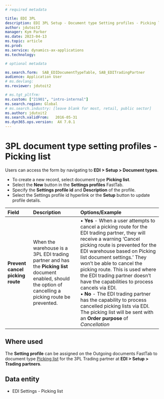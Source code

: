 ```yaml
---
# required metadata

title: EDI 3PL
description: EDI 3PL Setup - Document type Setting profiles - Picking list
author: jdutoit2
manager: Kym Parker
ms.date: 2023-04-13
ms.topic: article
ms.prod: 
ms.service: dynamics-ax-applications
ms.technology: 

# optional metadata

ms.search.form:  SAB_EDIDocumentTypeTable, SAB_EDITradingPartner
audience: Application User
# ms.devlang: 
ms.reviewer: jdutoit2

# ms.tgt_pltfrm: 
ms.custom: ["21901", "intro-internal"]
ms.search.region: Global
# ms.search.industry: [leave blank for most, retail, public sector]
ms.author: jdutoit2
ms.search.validFrom:   2016-05-31
ms.dyn365.ops.version:  AX 7.0.1
---
```


# 3PL document type setting profiles - Picking list

Users can access the form by navigating to **EDI > Setup > Document types**.

- To create a new record, select document type **Picking list**.
- Select the **New** button in the **Settings profiles** FastTab.
- Specify the **Settings profile id** and **Description** of the profile.
- Select the Settings profile id hyperlink or the **Setup** button to update profile details.

**Field**           |	**Description**	                          | **Options/Example**
:-------            |:-------                                   |:----------
**Prevent cancel picking route**  |	When the warehouse is a 3PL EDI trading partner and has the **Picking list** document enabled, should the option of cancelling a picking route be prevented. 	| •	**Yes** - When a user attempts to cancel a picking route for the EDI trading partner, they will receive a warning ‘Cancel picking route is prevented for the EDI warehouse based on Picking list document settings.’ They won’t be able to cancel the picking route. This is used where the EDI trading partner doesn’t have the capabilities to process cancels via EDI. <br> •	**No** - The EDI trading partner has the capability to process cancelled picking lists via EDI. The picking list will be sent with an **Order purpose** of _Cancellation_

## Where used
The **Setting profile** can be assigned on the Outgoing documents FastTab to document type [Picking list](../../DOCUMENTS/Picking-list.md) for the 3PL Trading partner at **EDI > Setup > Trading partners**.

## Data entity
- EDI Settings - Picking list
